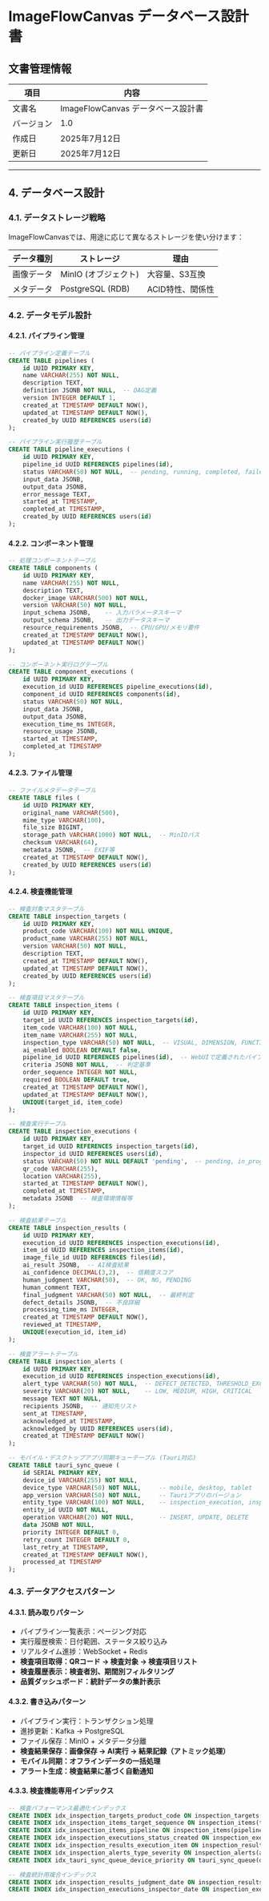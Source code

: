 # ImageFlowCanvas データベース設計書

## **文書管理情報**

| 項目       | 内容                               |
| ---------- | ---------------------------------- |
| 文書名     | ImageFlowCanvas データベース設計書 |
| バージョン | 1.0                                |
| 作成日     | 2025年7月12日                      |
| 更新日     | 2025年7月12日                      |


---

## **4. データベース設計**

### **4.1. データストレージ戦略**

ImageFlowCanvasでは、用途に応じて異なるストレージを使い分けます：

| データ種別 | ストレージ           | 理由             |
| ---------- | -------------------- | ---------------- |
| 画像データ | MinIO (オブジェクト) | 大容量、S3互換   |
| メタデータ | PostgreSQL (RDB)     | ACID特性、関係性 |

### **4.2. データモデル設計**

#### **4.2.1. パイプライン管理**

```sql
-- パイプライン定義テーブル
CREATE TABLE pipelines (
    id UUID PRIMARY KEY,
    name VARCHAR(255) NOT NULL,
    description TEXT,
    definition JSONB NOT NULL,  -- DAG定義
    version INTEGER DEFAULT 1,
    created_at TIMESTAMP DEFAULT NOW(),
    updated_at TIMESTAMP DEFAULT NOW(),
    created_by UUID REFERENCES users(id)
);

-- パイプライン実行履歴テーブル
CREATE TABLE pipeline_executions (
    id UUID PRIMARY KEY,
    pipeline_id UUID REFERENCES pipelines(id),
    status VARCHAR(50) NOT NULL,  -- pending, running, completed, failed
    input_data JSONB,
    output_data JSONB,
    error_message TEXT,
    started_at TIMESTAMP,
    completed_at TIMESTAMP,
    created_by UUID REFERENCES users(id)
);
```

#### **4.2.2. コンポーネント管理**

```sql
-- 処理コンポーネントテーブル
CREATE TABLE components (
    id UUID PRIMARY KEY,
    name VARCHAR(255) NOT NULL,
    description TEXT,
    docker_image VARCHAR(500) NOT NULL,
    version VARCHAR(50) NOT NULL,
    input_schema JSONB,    -- 入力パラメータスキーマ
    output_schema JSONB,   -- 出力データスキーマ
    resource_requirements JSONB,  -- CPU/GPU/メモリ要件
    created_at TIMESTAMP DEFAULT NOW(),
    updated_at TIMESTAMP DEFAULT NOW()
);

-- コンポーネント実行ログテーブル
CREATE TABLE component_executions (
    id UUID PRIMARY KEY,
    execution_id UUID REFERENCES pipeline_executions(id),
    component_id UUID REFERENCES components(id),
    status VARCHAR(50) NOT NULL,
    input_data JSONB,
    output_data JSONB,
    execution_time_ms INTEGER,
    resource_usage JSONB,
    started_at TIMESTAMP,
    completed_at TIMESTAMP
);
```

#### **4.2.3. ファイル管理**

```sql
-- ファイルメタデータテーブル
CREATE TABLE files (
    id UUID PRIMARY KEY,
    original_name VARCHAR(500),
    mime_type VARCHAR(100),
    file_size BIGINT,
    storage_path VARCHAR(1000) NOT NULL,  -- MinIOパス
    checksum VARCHAR(64),
    metadata JSONB,  -- EXIF等
    created_at TIMESTAMP DEFAULT NOW(),
    created_by UUID REFERENCES users(id)
);
```

#### **4.2.4. 検査機能管理**

```sql
-- 検査対象マスタテーブル
CREATE TABLE inspection_targets (
    id UUID PRIMARY KEY,
    product_code VARCHAR(100) NOT NULL UNIQUE,
    product_name VARCHAR(255) NOT NULL,
    version VARCHAR(50) NOT NULL,
    description TEXT,
    created_at TIMESTAMP DEFAULT NOW(),
    updated_at TIMESTAMP DEFAULT NOW(),
    created_by UUID REFERENCES users(id)
);

-- 検査項目マスタテーブル
CREATE TABLE inspection_items (
    id UUID PRIMARY KEY,
    target_id UUID REFERENCES inspection_targets(id),
    item_code VARCHAR(100) NOT NULL,
    item_name VARCHAR(255) NOT NULL,
    inspection_type VARCHAR(50) NOT NULL,  -- VISUAL, DIMENSION, FUNCTION, TEXT
    ai_enabled BOOLEAN DEFAULT false,
    pipeline_id UUID REFERENCES pipelines(id),  -- WebUIで定義されたパイプラインを使用
    criteria JSONB NOT NULL,  -- 判定基準
    order_sequence INTEGER NOT NULL,
    required BOOLEAN DEFAULT true,
    created_at TIMESTAMP DEFAULT NOW(),
    updated_at TIMESTAMP DEFAULT NOW(),
    UNIQUE(target_id, item_code)
);

-- 検査実行テーブル
CREATE TABLE inspection_executions (
    id UUID PRIMARY KEY,
    target_id UUID REFERENCES inspection_targets(id),
    inspector_id UUID REFERENCES users(id),
    status VARCHAR(50) NOT NULL DEFAULT 'pending',  -- pending, in_progress, completed, failed, cancelled
    qr_code VARCHAR(255),
    location VARCHAR(255),
    started_at TIMESTAMP DEFAULT NOW(),
    completed_at TIMESTAMP,
    metadata JSONB  -- 検査環境情報等
);

-- 検査結果テーブル
CREATE TABLE inspection_results (
    id UUID PRIMARY KEY,
    execution_id UUID REFERENCES inspection_executions(id),
    item_id UUID REFERENCES inspection_items(id),
    image_file_id UUID REFERENCES files(id),
    ai_result JSONB,  -- AI検査結果
    ai_confidence DECIMAL(3,2),  -- 信頼度スコア
    human_judgment VARCHAR(50),  -- OK, NG, PENDING
    human_comment TEXT,
    final_judgment VARCHAR(50) NOT NULL,  -- 最終判定
    defect_details JSONB,  -- 不良詳細
    processing_time_ms INTEGER,
    created_at TIMESTAMP DEFAULT NOW(),
    reviewed_at TIMESTAMP,
    UNIQUE(execution_id, item_id)
);

-- 検査アラートテーブル
CREATE TABLE inspection_alerts (
    id UUID PRIMARY KEY,
    execution_id UUID REFERENCES inspection_executions(id),
    alert_type VARCHAR(50) NOT NULL,  -- DEFECT_DETECTED, THRESHOLD_EXCEEDED, SYSTEM_ERROR
    severity VARCHAR(20) NOT NULL,    -- LOW, MEDIUM, HIGH, CRITICAL
    message TEXT NOT NULL,
    recipients JSONB,  -- 通知先リスト
    sent_at TIMESTAMP,
    acknowledged_at TIMESTAMP,
    acknowledged_by UUID REFERENCES users(id),
    created_at TIMESTAMP DEFAULT NOW()
);

-- モバイル・デスクトップアプリ同期キューテーブル (Tauri対応)
CREATE TABLE tauri_sync_queue (
    id SERIAL PRIMARY KEY,
    device_id VARCHAR(255) NOT NULL,
    device_type VARCHAR(50) NOT NULL,     -- mobile, desktop, tablet
    app_version VARCHAR(50) NOT NULL,     -- Tauriアプリのバージョン
    entity_type VARCHAR(100) NOT NULL,    -- inspection_execution, inspection_result, etc.
    entity_id UUID NOT NULL,
    operation VARCHAR(20) NOT NULL,       -- INSERT, UPDATE, DELETE
    data JSONB NOT NULL,
    priority INTEGER DEFAULT 0,
    retry_count INTEGER DEFAULT 0,
    last_retry_at TIMESTAMP,
    created_at TIMESTAMP DEFAULT NOW(),
    processed_at TIMESTAMP
);
```

### **4.3. データアクセスパターン**

#### **4.3.1. 読み取りパターン**
- パイプライン一覧表示：ページング対応
- 実行履歴検索：日付範囲、ステータス絞り込み
- リアルタイム進捗：WebSocket + Redis
- **検査項目取得：QRコード → 検査対象 → 検査項目リスト**
- **検査履歴表示：検査者別、期間別フィルタリング**
- **品質ダッシュボード：統計データの集計表示**

#### **4.3.2. 書き込みパターン**
- パイプライン実行：トランザクション処理
- 進捗更新：Kafka → PostgreSQL
- ファイル保存：MinIO + メタデータ分離
- **検査結果保存：画像保存 → AI実行 → 結果記録（アトミック処理）**
- **モバイル同期：オフラインデータの一括処理**
- **アラート生成：検査結果に基づく自動通知**

#### **4.3.3. 検査機能専用インデックス**

```sql
-- 検査パフォーマンス最適化インデックス
CREATE INDEX idx_inspection_targets_product_code ON inspection_targets(product_code);
CREATE INDEX idx_inspection_items_target_sequence ON inspection_items(target_id, order_sequence);
CREATE INDEX idx_inspection_items_pipeline ON inspection_items(pipeline_id);
CREATE INDEX idx_inspection_executions_status_created ON inspection_executions(status, created_at);
CREATE INDEX idx_inspection_results_execution_item ON inspection_results(execution_id, item_id);
CREATE INDEX idx_inspection_alerts_type_severity ON inspection_alerts(alert_type, severity);
CREATE INDEX idx_tauri_sync_queue_device_priority ON tauri_sync_queue(device_id, device_type, priority, created_at);

-- 検査統計用複合インデックス
CREATE INDEX idx_inspection_results_judgment_date ON inspection_results(final_judgment, created_at);
CREATE INDEX idx_inspection_executions_inspector_date ON inspection_executions(inspector_id, completed_at);
```